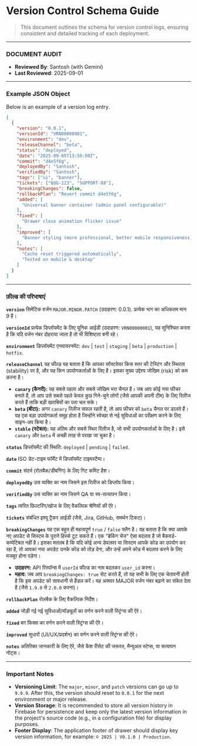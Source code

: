# Version Control Schema Guide

> This document outlines the schema for version control logs, ensuring consistent and detailed tracking of each deployment.

---

### DOCUMENT AUDIT

- **Reviewed By**: Santosh (with Gemini)
- **Last Reviewed**: 2025-09-01

---

### Example JSON Object

Below is an example of a version log entry.

```json
[
  {
    "version": "0.0.1",
    "versionId": "VRN00000001",
    "environment": "dev",
    "releaseChannel": "beta",
    "status": "deployed",
    "date": "2025-09-05T13:50:00Z",
    "commit": "d4e5f6g",
    "deployedBy": "Santosh",
    "verifiedBy": "Santosh",
    "tags": ["ui", "banner"],
    "tickets": ["BUG-123", "SUPPORT-88"],
    "breakingChanges": false,
    "rollbackPlan": "Revert commit d4e5f6g",
    "added": [
      "Universal banner container (admin panel configurable)"
    ],
    "fixed": [
      "Drawer close animation flicker issue"
    ],
    "improved": [
      "Banner styling (more professional, better mobile responsiveness)"
    ],
    "notes": [
      "Cache reset triggered automatically",
      "Tested on mobile & desktop"
    ]
  }
]
```

---

### फ़ील्ड की परिभाषाएं

**`version`**
सिमेंटिक वर्जन `MAJOR.MINOR.PATCH` (उदाहरण: 0.0.1). प्रत्येक भाग का अधिकतम मान 9 है।

**`versionId`**
प्रत्येक डिप्लॉयमेंट के लिए यूनिक आईडी (उदाहरण: `VRN00000001`), यह सुनिश्चित करता है कि यदि वर्जन नंबर दोहराया जाता है तो भी विशिष्टता बनी रहे।

**`environment`**
डिप्लॉयमेंट एनवायरनमेंट: `dev` | `test` | `staging` | `beta` | `production` | `hotfix`.

**`releaseChannel`**
यह फील्ड यह बताता है कि आपका सॉफ्टवेयर किस स्तर की टेस्टिंग और स्थिरता (stability) पर है, और यह किन उपयोगकर्ताओं के लिए है। इसका मुख्य उद्देश्य जोखिम (risk) को कम करना है।
- **`canary` (कैनरी):** यह सबसे पहला और सबसे जोखिम भरा चैनल है। जब आप कोई नया फीचर बनाते हैं, तो आप उसे सबसे पहले केवल कुछ गिने-चुने लोगों (जैसे आपकी अपनी टीम) के लिए रिलीज करते हैं ताकि बड़ी खराबियों का पता चल सके।
- **`beta` (बीटा):** अगर `canary` रिलीज सफल रहती है, तो आप फीचर को `beta` चैनल पर डालते हैं। यह एक बड़ा उपयोगकर्ता समूह होता है जिन्होंने स्वेच्छा से नई सुविधाओं का परीक्षण करने के लिए साइन-अप किया है।
- **`stable` (स्टेबल):** यह अंतिम और सबसे स्थिर रिलीज है, जो सभी उपयोगकर्ताओं के लिए है। इसे `canary` और `beta` में अच्छी तरह से परखा जा चुका है।

**`status`**
डिप्लॉयमेंट की स्थिति: `deployed` | `pending` | `failed`.

**`date`**
ISO डेट-टाइम फॉर्मेट में डिप्लॉयमेंट टाइमस्टैम्प।

**`commit`**
संदर्भ (रोलबैक/डीबगिंग) के लिए गिट कमिट हैश।

**`deployedBy`**
उस व्यक्ति का नाम जिसने इस रिलीज को डिप्लॉय किया।

**`verifiedBy`**
उस व्यक्ति का नाम जिसने QA या स्व-सत्यापन किया।

**`tags`**
त्वरित फ़िल्टरिंग/खोज के लिए वैकल्पिक श्रेणियों की ऐरे।

**`tickets`**
संबंधित इश्यू ट्रैकर आईडी (जैसे, Jira, GitHub, समर्थन टिकट)।

**`breakingChanges`**
यह एक बहुत ही महत्वपूर्ण `true` / `false` फ्लैग है। यह बताता है कि क्या आपके नए अपडेट से सिस्टम के पुराने हिस्से टूट सकते हैं। एक "ब्रेकिंग चेंज" ऐसा बदलाव है जो बैकवर्ड-कम्पेटिबल नहीं है। इसका मतलब है कि यदि कोई अन्य डेवलपर या सिस्टम आपके कोड का उपयोग कर रहा है, तो आपका नया अपडेट उनके कोड को तोड़ देगा, और उन्हें अपने कोड में बदलाव करने के लिए मजबूर होना पड़ेगा।
- **उदाहरण:** API रिस्पॉन्स में `userId` फील्ड का नाम बदलकर `user_id` करना।
- **महत्व:** जब आप `breakingChanges: true` सेट करते हैं, तो यह सभी के लिए एक चेतावनी होती है कि इस अपडेट को सावधानी से हैंडल करें। यह अक्सर MAJOR वर्जन नंबर बढ़ाने का संकेत देता है (जैसे `1.9.0` से `2.0.0` करना)।

**`rollbackPlan`**
रोलबैक के लिए वैकल्पिक निर्देश।

**`added`**
जोड़ी गई नई सुविधाओं/मॉड्यूलों का वर्णन करने वाली स्ट्रिंग्स की ऐरे।

**`fixed`**
बग फिक्स का वर्णन करने वाली स्ट्रिंग्स की ऐरे।

**`improved`**
सुधारों (UI/UX/प्रदर्शन) का वर्णन करने वाली स्ट्रिंग्स की ऐरे।

**`notes`**
अतिरिक्त जानकारी के लिए ऐरे, जैसे कैश रीसेट की जरूरत, मैन्युअल स्टेप्स, या सत्यापन नोट्स।

---

### Important Notes

-   **Versioning Limit**: The `major`, `minor`, and `patch` versions can go up to `9.9.9`. After this, the version should reset to `0.0.1` for the next environment or major release.
-   **Version Storage**: It is recommended to store all version history in Firebase for persistence and keep only the latest version information in the project's source code (e.g., in a configuration file) for display purposes.
-   **Footer Display**: The application footer of drawer should display key version information, for example: `© 2025 | V0.1.0 | Production`.